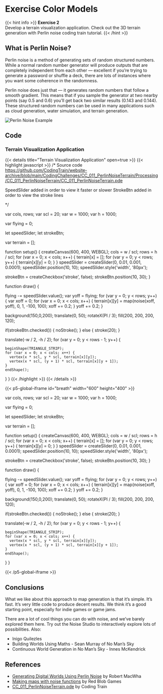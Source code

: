 # Exercise Color Models 

{{< hint info >}}
**Exercise 2**  
Develop a terrain visualization application. Check out the 3D terrain generation with Perlin noise coding train tutorial.
{{< /hint >}}

## What is Perlin Noise?

Perlin noise is a method of generating sets of random structured numbers. While a normal random number generator will produce outputs that are completely independent from each other — excellent if you’re trying to generate a password or shuffle a deck, there are lots of instances where you want some coherence in the randomness.

Perlin noise does just that — it generates random numbers that follow a smooth gradient. This means that if you sample the generator at two nearby points (say 0.5 and 0.6) you’ll get back two similar results (0.143 and 0.144). These structured random numbers can be used in many applications such as cloud generation, water simulation, and terrain generation.

<img src="https://miro.medium.com/v2/resize:fit:720/format:webp/1*rAR1PA31CXl60YkRzg8HxA.jpeg" alt="Perlin Noise Example">

## Code

### Terrain Visualization Application
{{< details title="Terrain Visualization Application" open=true >}}
{{< highlight javascript >}}
/* Source code https://github.com/CodingTrain/website-archive/blob/main/CodingChallenges/CC_011_PerlinNoiseTerrain/Processing/CC_011_PerlinNoiseTerrain/CC_011_PerlinNoiseTerrain.pde 

SpeedSlider added in order to view it faster or slower
StrokeBtn added in order to view the stroke lines

*/

var cols, rows;
var scl = 20;
var w = 1000;
var h = 1000;

var flying = 0;

let speedSlider;
let strokeBtn;

var terrain = [];

function setup() {
  createCanvas(600, 400, WEBGL);
  cols = w / scl;
  rows = h / scl;
  for (var x = 0; x < cols; x++) {
    terrain[x] = [];
    for (var y = 0; y < rows; y++) {
      terrain[x][y] = 0;
    }
  }
  speedSlider = createSlider(0, 0.01, 0.001, 0.0001);
  speedSlider.position(10, 10);
  speedSlider.style('width', '80px');
  
  strokeBtn = createCheckbox('stroke', false);
  strokeBtn.position(10, 30);
}

function draw() {

  flying -= speedSlider.value();
  var yoff = flying;
  for (var y = 0; y < rows; y++) {
    var xoff = 0;
    for (var x = 0; x < cols; x++) {
      terrain[x][y] = map(noise(xoff, yoff), 0, 1, -100, 100);
      xoff += 0.2;
    }
    yoff += 0.2;
  }
  
  background(150,0,200);
  translate(0, 50);
  rotateX(PI / 3);
  fill(200, 200, 200, 120);

  if(strokeBtn.checked()) {
    noStroke();
  } else {
    stroke(20);
  }
  
  translate(-w / 2, -h / 2);
  for (var y = 0; y < rows - 1; y++) {
    
    beginShape(TRIANGLE_STRIP);
    for (var x = 0; x < cols; x++) {
      vertex(x * scl, y * scl, terrain[x][y]);
      vertex(x * scl, (y + 1) * scl, terrain[x][y + 1]);
    }
    endShape();
  }
}
{{< /highlight >}}
{{< /details >}}

{{< p5-global-iframe id="breath" width="600" height="400" >}}

var cols, rows;
var scl = 20;
var w = 1000;
var h = 1000;

var flying = 0;

let speedSlider;
let strokeBtn;

var terrain = [];

function setup() {
  createCanvas(600, 400, WEBGL);
  cols = w / scl;
  rows = h / scl;
  for (var x = 0; x < cols; x++) {
    terrain[x] = [];
    for (var y = 0; y < rows; y++) {
      terrain[x][y] = 0;
    }
  }
  speedSlider = createSlider(0, 0.01, 0.001, 0.0001);
  speedSlider.position(10, 10);
  speedSlider.style('width', '80px');
  
  strokeBtn = createCheckbox('stroke', false);
  strokeBtn.position(10, 30);
}

function draw() {

  flying -= speedSlider.value();
  var yoff = flying;
  for (var y = 0; y < rows; y++) {
    var xoff = 0;
    for (var x = 0; x < cols; x++) {
      terrain[x][y] = map(noise(xoff, yoff), 0, 1, -100, 100);
      xoff += 0.2;
    }
    yoff += 0.2;
  }
  
  background(150,0,200);
  translate(0, 50);
  rotateX(PI / 3);
  fill(200, 200, 200, 120);

  if(strokeBtn.checked()) {
    noStroke();
  } else {
    stroke(20);
  }
  
  translate(-w / 2, -h / 2);
  for (var y = 0; y < rows - 1; y++) {
    
    beginShape(TRIANGLE_STRIP);
    for (var x = 0; x < cols; x++) {
      vertex(x * scl, y * scl, terrain[x][y]);
      vertex(x * scl, (y + 1) * scl, terrain[x][y + 1]);
    }
    endShape();
  }
}

{{< /p5-global-iframe >}}

## Conclusions

What we like about this approach to map generation is that it’s simple. It’s fast. It’s very little code to produce decent results. We think it’s a good starting point, especially for indie games or game jams.

There are a lot of cool things you can do with noise, and we’ve barely explored them here. Try out the Noise Studio to interactively explore lots of possibilities. Also:

* Inigo Quilezles
* Building Worlds Using Maths - Sean Murray of No Man’s Sky
* Continuous World Generation in No Man’s Sky - Innes McKendrick

## References
* [Generating Digital Worlds Using Perlin Noise](https://medium.com/nerd-for-tech/generating-digital-worlds-using-perlin-noise-5d11237c29e9) by Robert MacWha
* [Making maps with noise functions](https://www.redblobgames.com/maps/terrain-from-noise/) by Red Blob Games
* [CC_011_PerlinNoiseTerrain.pde](https://github.com/CodingTrain/website-archive/blob/main/CodingChallenges/CC_011_PerlinNoiseTerrain/Processing/CC_011_PerlinNoiseTerrain/CC_011_PerlinNoiseTerrain.pde ) by Coding Train